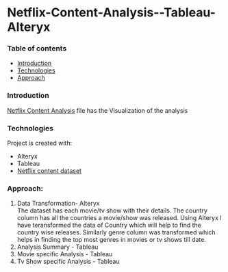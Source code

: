 # Netflix-Content-Analysis--Tableau-Alteryx

### Table of contents
* [Introduction](#introduction)
* [Technologies](#technologies)
* [Approach](#approach)

### Introduction

[Netflix Content Analysis](https://github.com/sruthi1014/Netflix-Content-Analysis--Tableau-Alteryx/blob/master/netflixcontentanalysis.twbx) file has the Visualization of the analysis

### Technologies
Project is created with:
* Alteryx
* Tableau
* [Netflix content dataset](https://github.com/sruthi1014/Netflix-Content-Analysis--Tableau-Alteryx/blob/master/netflix_titles.csv)


### Approach:
1. Data Transformation- Alteryx <br>
    The dataset has each movie/tv show with their details. The country column has all the countries a movie/show was released. Using Alteryx I have teransformed the data of   Country which will help to find the country wise releases.  Similarly genre column was transformed which helps in finding the top most genres in movies or tv shows till date.
    </br>
2. Analysis Summary - Tableau
3. Movie specific Analysis - Tableau
4. Tv Show specific Analysis - Tableau



